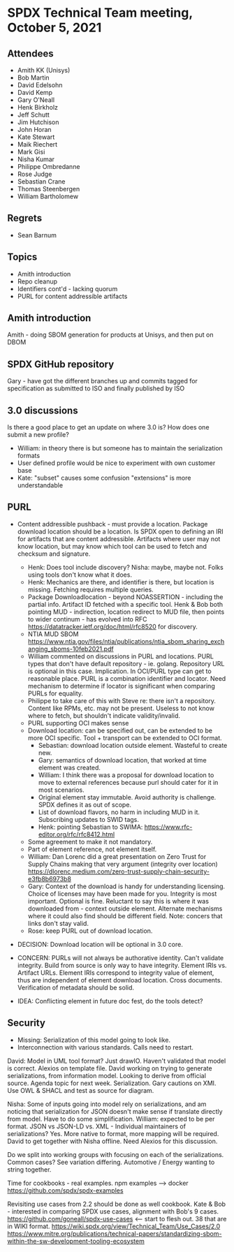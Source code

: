 # SPDX Technical Team meeting,   October 5, 2021

## Attendees
* Amith KK (Unisys)
* Bob Martin
* David Edelsohn
* David Kemp
* Gary O'Neall
* Henk Birkholz
* Jeff Schutt
* Jim Hutchison
* John Horan
* Kate Stewart
* Maik Riechert
* Mark Gisi
* Nisha Kumar
* Philippe Ombredanne
* Rose Judge
* Sebastian Crane
* Thomas Steenbergen
* William Bartholomew

## Regrets

* Sean Barnum

## Topics
* Amith introduction
* Repo cleanup
* Identifiers cont'd - lacking quorum
* PURL for content addressible artifacts

## Amith introduction
Amith - doing SBOM generation for products at Unisys, and then put on DBOM

## SPDX GitHub repository

Gary - have got the different branches up and commits tagged for specification as submitted to ISO and finally published by ISO

## 3.0 discussions
Is there a good place to get an update on where 3.0 is?
How does one submit a new profile?
- William: in theory there is but someone has to maintain the serialization formats
- User defined profile would be nice to experiment with own customer base
- Kate: "subset" causes some confusion "extensions" is more understandable

## PURL
* Content addressible pushback - must provide a location.   Package download location should be a location.   Is SPDX open to defining an IRI for artifacts that are content addressible.    Artifacts where user may not know location, but may know which tool can be used to fetch and checksum and signature.
  * Henk:  Does tool include discovery?    Nisha:  maybe, maybe not.    Folks using tools don't know what it does.
  * Henk:  Mechanics are there, and identifier is there, but location is missing.    Fetching requires multiple queries.
  * Package Downloadlocation - beyond NOASSERTION - including the partial info.   Artifact ID fetched with a specific tool.      Henk & Bob both pointing MUD - indirection, location redirect to MUD file, then points to wider continum - has evolved into RFC https://datatracker.ietf.org/doc/html/rfc8520 for discovery.
  * NTIA MUD SBOM https://www.ntia.gov/files/ntia/publications/ntia_sbom_sharing_exchanging_sboms-10feb2021.pdf
  * William commented on discussions in PURL and locations.   PURL types that don't have default repository - ie. golang.   Repository URL is optional in this case.   Implication.    In OCI/PURL type can get to reasonable place.  PURL is a combination identifier and locator.  Need mechanism to determine if locator is significant when comparing PURLs for equality.
   * Philippe to take care of this with Steve re: there isn't a repository.   Content like RPMs, etc. may not be present.   Useless to not know where to fetch, but shouldn't indicate validity/invalid.
   * PURL supporting OCI makes sense
   * Download location:  can be specified out,   can be extended to be more OCI specific.    Tool + transport can be extended to OCI format.
      * Sebastian:  download location outside element.    Wasteful to create new.
      * Gary:  semantics of download location, that worked at time element was created.
      * William: I think there was a proposal for download location to move to external references because purl should cater for it in most scenarios.
      * Original element stay immutable.   Avoid authority is challenge.   SPDX defines it as out of scope.
      * List of download flavors, no harm in including MUD in it.    Subscribing updates to SWID tags.
      * Henk:   pointing Sebastian to SWIMA: https://www.rfc-editor.org/rfc/rfc8412.html
    * Some agreement to make it not mandatory.
    * Part of element reference, not element itself.
    * William:  Dan Lorenc did a great presentation on Zero Trust for Supply Chains making that very argument (integrity over location) https://dlorenc.medium.com/zero-trust-supply-chain-security-e3fb8b6973b8
    * Gary:  Context of the download is handy for understanding licensing.   Choice of licenses may have been made for you.    Integrity is most important.    Optional is fine.    Reluctant to say this is where it was downloaded from - context outside element.    Alternate mechanisms where it could also find should be different field.  Note: concers that links don't stay valid.
    * Rose:  keep PURL out of download location.

* DECISION:   Download location will be optional in 3.0 core.
* CONCERN:  PURLs will not always be authorative identity.   Can't validate integrity.   Build from source is only way to have integrity.   Element IRIs vs. Artifact URLs.   Element IRIs correspond to integrity value of element, thus are independent of element download location.  Cross documents.   Verification of metadata should be solid.
*  IDEA:  Conflicting element in future doc fest, do the tools detect?

## Security
* Missing:  Serialization of this model going to look like.
* Interconnection with various standards.   Calls need to restart.

David:  Model in UML tool format?   Just drawIO.   Haven't validated that model is correct.
Alexios on template file.    David working on trying to generate serializations, from information model.
Looking to derive from official source.   Agenda topic for next week.   Serialization.
Gary cautions on XMI.      Use OWL & SHACL and test as source for diagram.

Nisha:  Some of inputs going into model rely on serializations, and am noticing that serialization for JSON doesn't make sense if translate directly from model.   Have to do some simplification.    William:  expected to be per format.   JSON vs JSON-LD vs. XML - Individual maintainers of serializations?    Yes.
More native to format, more mapping will be required.    David to get together with Nisha offline.   Need Alexios for this discussion.

Do we split into working groups with focusing on each of the serializations.   Common cases?   See variation differing.     Automotive /  Energy  wanting to string together.

Time for cookbooks - real examples.   npm examples --> docker
https://github.com/spdx/spdx-examples

Revisiting use cases from 2.2 should be done as well cookbook.
Kate & Bob - interested in comparing SPDX use cases, alignment with Bob's 9 cases.
https://github.com/goneall/spdx-use-cases  <-- start to flesh out.   38 that are in WIKI format.
https://wiki.spdx.org/view/Technical_Team/Use_Cases/2.0
https://www.mitre.org/publications/technical-papers/standardizing-sbom-within-the-sw-development-tooling-ecosystem

